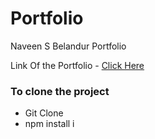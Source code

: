 # Portfolio
Naveen S Belandur Portfolio

<p>Link Of the Portfolio - <a href='https://luminous-fenglisu-d26b26.netlify.app/' target='_blank'>Click Here</a>

### To clone the project 
<ul>
<li>Git Clone </li>
<li>npm install i </li>
</ul>

